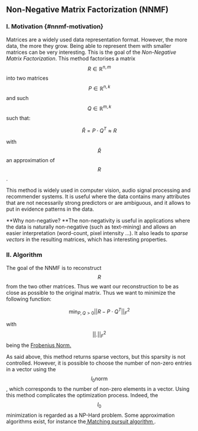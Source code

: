 ## Non-Negative Matrix Factorization \(NNMF\)

### I. Motivation {#nnmf-motivation}

Matrices are a widely used data representation format. However, the more data, the more they grow. Being able to represent them with smaller matrices can be very interesting. This is the goal of the _Non-Negative Matrix Factorization_. This method factorises a matrix $$R \in \mathbb{R}^{n, m}$$  into two matrices $$P \in \mathbb{R}^{n, k}$$ and such $$Q \in \mathbb{R}^{m, k}$$ such that:


$$
 \hat{R} = P \cdot Q^T \approx R
$$


with $$\hat{R}$$ an approximation of $$ R $$.

This method is widely used in computer vision, audio signal processing and recommender systems. It is useful where the data contains many attributes that are not necessarily strong predictors or are ambiguous, and it allows to put in evidence patterns in the data.

**Why non-negative? **The non-negativity is useful in applications where the data is naturally non-negative \(such as text-mining\) and allows an easier interpretation \(word-count, pixel intensity ...\). It also leads to _sparse vectors_ in the resulting matrices, which has interesting properties.

### II. Algorithm

The goal of the NNMF is to reconstruct $$R$$ from the two other matrices. Thus we want our reconstruction to be as close as possible to the original matrix. Thus we want to minimize the following function:


$$
 \min_{P, Q > 0} || R -  P \cdot Q^T ||^2_F
$$


with $$ || . ||^2_F $$ being the [Frobenius Norm. ](https://en.wikipedia.org/wiki/Matrix_norm#Frobenius_norm)

As said above, this method returns sparse vectors, but this sparsity is not controlled. However, it is possible to choose the number of non-zero entries in a vector using the $$l_0 \text{norm}$$, which corresponds to the number of non-zero elements in a vector. Using this method complicates the optimization process. Indeed, the $$l_0$$ minimization is regarded as a NP-Hard problem. Some approximation algorithms exist, for instance the[ Matching pursuit algorithm ](https://en.wikipedia.org/wiki/Matching_pursuit).

